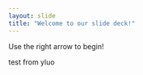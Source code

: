```yaml
---
layout: slide
title: "Welcome to our slide deck!"
---
```


Use the right arrow to begin!

test from yluo
